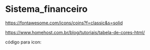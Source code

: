 # Sistema_financeiro

https://fontawesome.com/icons/coins?f=classic&s=solid

https://www.homehost.com.br/blog/tutoriais/tabela-de-cores-html/


código para icon: <link rel="icon" href="css/Contabilidade.png" type="Contabilidade.png"> 
